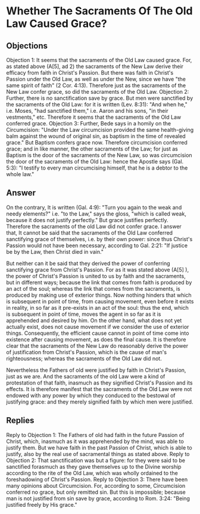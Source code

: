 # Whether The Sacraments Of The Old Law Caused Grace?
## Objections
Objection 1: It seems that the sacraments of the Old Law caused grace. For, as stated above (A[5], ad 2) the sacraments of the New Law derive their efficacy from faith in Christ's Passion. But there was faith in Christ's Passion under the Old Law, as well as under the New, since we have "the same spirit of faith" (2 Cor. 4:13). Therefore just as the sacraments of the New Law confer grace, so did the sacraments of the Old Law.
Objection 2: Further, there is no sanctification save by grace. But men were sanctified by the sacraments of the Old Law: for it is written (Lev. 8:31): "And when he," i.e. Moses, "had sanctified them," i.e. Aaron and his sons, "in their vestments," etc. Therefore it seems that the sacraments of the Old Law conferred grace.
Objection 3: Further, Bede says in a homily on the Circumcision: "Under the Law circumcision provided the same health-giving balm against the wound of original sin, as baptism in the time of revealed grace." But Baptism confers grace now. Therefore circumcision conferred grace; and in like manner, the other sacraments of the Law; for just as Baptism is the door of the sacraments of the New Law, so was circumcision the door of the sacraments of the Old Law: hence the Apostle says (Gal. 5:3): "I testify to every man circumcising himself, that he is a debtor to the whole law."
## Answer
On the contrary, It is written (Gal. 4:9): "Turn you again to the weak and needy elements?" i.e. "to the Law," says the gloss, "which is called weak, because it does not justify perfectly." But grace justifies perfectly. Therefore the sacraments of the old Law did not confer grace.
I answer that, It cannot be said that the sacraments of the Old Law conferred sanctifying grace of themselves, i.e. by their own power: since thus Christ's Passion would not have been necessary, according to Gal. 2:21: "If justice be by the Law, then Christ died in vain."

But neither can it be said that they derived the power of conferring sanctifying grace from Christ's Passion. For as it was stated above (A[5] ), the power of Christ's Passion is united to us by faith and the sacraments, but in different ways; because the link that comes from faith is produced by an act of the soul; whereas the link that comes from the sacraments, is produced by making use of exterior things. Now nothing hinders that which is subsequent in point of time, from causing movement, even before it exists in reality, in so far as it pre-exists in an act of the soul: thus the end, which is subsequent in point of time, moves the agent in so far as it is apprehended and desired by him. On the other hand, what does not yet actually exist, does not cause movement if we consider the use of exterior things. Consequently, the efficient cause cannot in point of time come into existence after causing movement, as does the final cause. It is therefore clear that the sacraments of the New Law do reasonably derive the power of justification from Christ's Passion, which is the cause of man's righteousness; whereas the sacraments of the Old Law did not.

Nevertheless the Fathers of old were justified by faith in Christ's Passion, just as we are. And the sacraments of the old Law were a kind of protestation of that faith, inasmuch as they signified Christ's Passion and its effects. It is therefore manifest that the sacraments of the Old Law were not endowed with any power by which they conduced to the bestowal of justifying grace: and they merely signified faith by which men were justified.
## Replies
Reply to Objection 1: The Fathers of old had faith in the future Passion of Christ, which, inasmuch as it was apprehended by the mind, was able to justify them. But we have faith in the past Passion of Christ, which is able to justify, also by the real use of sacramental things as stated above.
Reply to Objection 2: That sanctification was but a figure: for they were said to be sanctified forasmuch as they gave themselves up to the Divine worship according to the rite of the Old Law, which was wholly ordained to the foreshadowing of Christ's Passion.
Reply to Objection 3: There have been many opinions about Circumcision. For, according to some, Circumcision conferred no grace, but only remitted sin. But this is impossible; because man is not justified from sin save by grace, according to Rom. 3:24: "Being justified freely by His grace."